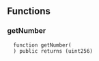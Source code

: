 


## Functions
### getNumber
```solidity
  function getNumber(
  ) public returns (uint256)
```




